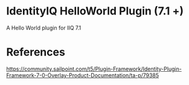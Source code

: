 # IdentityIQ HelloWorld Plugin (7.1 +)
A Hello World plugin for IIQ 7.1

# References
https://community.sailpoint.com/t5/Plugin-Framework/Identity-Plugin-Framework-7-0-Overlay-Product-Documentation/ta-p/79385
